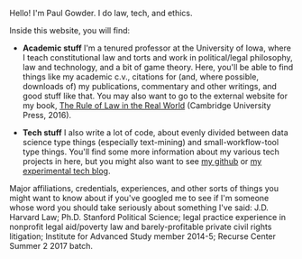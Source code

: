 Hello!  I'm Paul Gowder. I do law, tech, and ethics. 

Inside this website, you will find: 

- **Academic stuff** I'm a tenured professor at the University of Iowa, where I teach constitutional law and torts and work in political/legal philosophy, law and technology, and a bit of game theory.  Here, you'll be able to find things like my academic c.v., citations for (and, where possible, downloads of) my publications, commentary and other writings, and good stuff like that.  You may also want to go to the external website for my book, [The Rule of Law in the Real World](http://rulelaw.net) (Cambridge University Press, 2016).

- **Tech stuff** I also write a lot of code, about evenly divided between data science type things (especially text-mining) and small-workflow-tool type things. You'll find some more information about my various tech projects in here, but you might also want to see [my github](https://github.com/paultopia/) or [my experimental tech blog](https://paultopia.github.io/).

Major affiliations, credentials, experiences, and other sorts of things you might want to know about if you've googled me to see if I'm someone whose word you should take seriously about something I've said: J.D. Harvard Law; Ph.D. Stanford Political Science; legal practice experience in nonprofit legal aid/poverty law and barely-profitable private civil rights litigation; Institute for Advanced Study member 2014-5; Recurse Center Summer 2 2017 batch.


